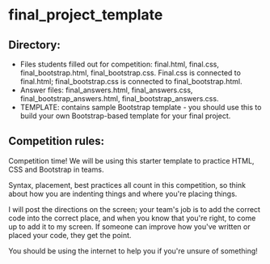 # final_project_template

## Directory:  
* Files students filled out for competition: final.html, final.css, final_bootstrap.html, final_bootstrap.css. Final.css is connected to final.html; final_bootstrap.css is connected to final_bootstrap.html.  
* Answer files: final_answers.html, final_answers.css, final_bootstrap_answers.html, final_bootstrap_answers.css.  
* TEMPLATE: contains sample Bootstrap template - you should use this to build your own Bootstrap-based template for your final project.  

## Competition rules:  
Competition time! We will be using this starter template to practice HTML, CSS and Bootstrap in teams.  

Syntax, placement, best practices all count in this competition, so think about how you are indenting things and where you're placing things.  

I will post the directions on the screen; your team's job is to add the correct code into the correct place, and when you know that you're right, to come up to add it to my screen. If someone can improve how you've written or placed your code, they get the point.

You should be using the internet to help you if you're unsure of something!
